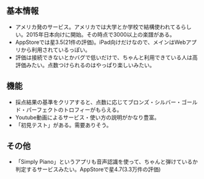 ## 基本情報
- アメリカ発のサービス。アメリカでは大学とか学校で結構使われてるらしい。2015年日本向けに開始。その時点で3000以上の楽譜がある。
- AppStoreでは星3.5(21件の評価)。iPad向けだけなので、メインはWebアプリから利用されているっぽい。
- 評価は接続できないとかバグで低いだけで、ちゃんと利用できている人は高評価みたい。点数つけられるのはやっぱり楽しいみたい。

## 機能
- 採点結果の基準をクリアすると、点数に応じてブロンズ・シルバー・ゴールド・パーフェクトのトロフィーがもらえる。
- Youtube動画によるサービス・使い方の説明がかなり豊富。
- 「初見テスト」がある。需要ありそう。

## その他
- 「Simply Piano」というアプリも音声認識を使って、ちゃんと弾けているか判定するサービスみたい。AppStoreで星4.7(3.3万件の評価)